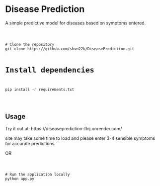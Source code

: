 <!DOCTYPE html>
<html>
<head>
  <meta charset="UTF-8">
  
</head>
<body>
  <h1>Disease Prediction</h1>
  <p>A simple predictive model for diseases based on symptoms entered.</p>
  
  <code>
    <pre>
# Clone the repository
git clone https://github.com/shvn22k/DiseasePrediction.git


# Install dependencies
pip install -r requirements.txt
    </pre>
  </code>

  <h2 id="usage">Usage</h2>
  <p>Try it out at: https://diseaseprediction-fhij.onrender.com/
  </p>
  <p>site may take some time to load and please enter 3-4 sensible symptoms for accurate predictions</p>
  <p>OR</p>
  <code>
    <pre>
# Run the application locally
python app.py
    </pre>
  </code>


</body>
</html>
